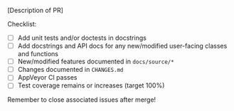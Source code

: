 [Description of PR]

Checklist:

* [ ] Add unit tests and/or doctests in docstrings
* [ ] Add docstrings and API docs for any new/modified user-facing classes and functions
* [ ] New/modified features documented in `docs/source/*`
* [ ] Changes documented in `CHANGES.md`
* [ ] AppVeyor CI passes
* [ ] Test coverage remains or increases (target 100%)

Remember to close associated issues after merge!